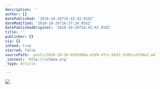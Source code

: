 ```yaml
---
description: ''
author: []
datePublished: '2018-10-26T16:42:42.910Z'
dateModified: '2018-10-26T16:37:16.055Z'
datePublishedOriginal: '2018-10-26T16:42:42.910Z'
title: ''
publisher: {}
via: {}
inFeed: true
starred: false
sourcePath: _posts/2018-10-26-025b990a-e3d9-47cc-b547-3c05ccd7d4e2.md
_context: 'http://schema.org'
_type: Article

---
```

![](https://the-grid-user-content.s3-us-west-2.amazonaws.com/bad224af-c0a3-4254-8adf-967370f0747a.png)